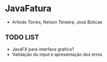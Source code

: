 # JavaFatura

*  Arlindo Torres, Nelson Teixeira, José Boticas

## TODO LIST
+ JavaFX para interface grafica?
+ Validação do input e apresentação dos erros
